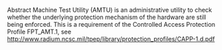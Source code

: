 Abstract Machine Test Utility (AMTU) is an administrative utility to check
whether the underlying protection mechanism of the hardware are still being
enforced. This is a requirement of the Controlled Access Protection Profile
FPT_AMT.1, see
http://www.radium.ncsc.mil/tpep/library/protection_profiles/CAPP-1.d.pdf

